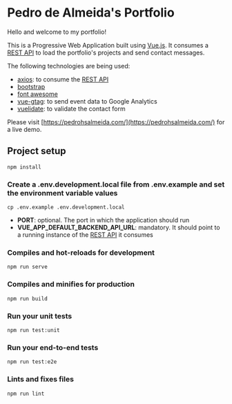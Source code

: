 # Pedro de Almeida's Portfolio

Hello and welcome to my portfolio!

This is a Progressive Web Application built using [Vue.js](https://vuejs.org/). It consumes a [REST API](https://github.com/pedro1191/my-personal-portfolio-rest) to load the portfolio's projects and send contact messages.

The following technologies are being used:
- [axios](https://github.com/axios/axios): to consume the [REST API](https://github.com/pedro1191/my-personal-portfolio-rest)
- [bootstrap](https://getbootstrap.com/)
- [font awesome](https://fontawesome.com/)
- [vue-gtag](https://github.com/MatteoGabriele/vue-gtag): to send event data to Google Analytics
- [vuelidate](https://github.com/vuelidate/vuelidate): to validate the contact form

Please visit [https://pedrohsalmeida.com/](https://pedrohsalmeida.com/) for a live demo.


## Project setup
```
npm install
```

### Create a **.env.development.local** file from **.env.example** and set the environment variable values
```
cp .env.example .env.development.local
```

- **PORT**: optional. The port in which the application should run
- **VUE_APP_DEFAULT_BACKEND_API_URL**: mandatory. It should point to a running instance of the [REST API](https://github.com/pedro1191/my-personal-portfolio-rest) it consumes

### Compiles and hot-reloads for development
```
npm run serve
```

### Compiles and minifies for production
```
npm run build
```

### Run your unit tests
```
npm run test:unit
```

### Run your end-to-end tests
```
npm run test:e2e
```

### Lints and fixes files
```
npm run lint
```
